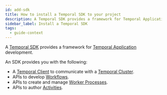 ```yaml
---
id: add-sdk
title: How to install a Temporal SDK to your project
description: A Temporal SDK provides a framework for Temporal Application development.
sidebar_label: Install a Temporal SDK
tags:
  - guide-context
---
```


A [Temporal SDK](/concepts/what-is-a-temporal-sdk) provides a framework for [Temporal Application](/concepts/what-is-a-temporal-application) development.

An SDK provides you with the following:

- A [Temporal Client](/concepts/what-is-a-temporal-client) to communicate with a [Temporal Cluster](/concepts/what-is-a-temporal-cluster).
- APIs to develop [Workflows](/concepts/what-is-a-workflow).
- APIs to create and manage [Worker Processes](/concepts/what-is-a-worker).
- APIs to author [Activities](/concepts/what-is-an-activity-definition).
